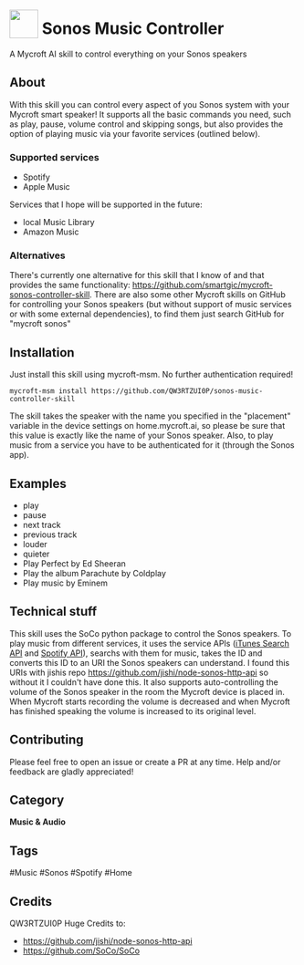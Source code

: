 # <img src="https://raw.githack.com/FortAwesome/Font-Awesome/master/svgs/solid/play-circle.svg" card_color="#000000" width="50" height="50" style="vertical-align:bottom"/> Sonos Music Controller
A Mycroft AI skill to control everything on your Sonos speakers

## About
With this skill you can control every aspect of you Sonos system with your Mycroft smart speaker! It supports all the basic commands you need, such as play, pause, volume control and skipping songs, but also provides the option of playing music via your favorite services (outlined below).
### Supported services
* Spotify
* Apple Music

Services that I hope will be supported in the future:
* local Music Library
* Amazon Music

### Alternatives
There's currently one alternative for this skill that I know of and that provides the same functionality: https://github.com/smartgic/mycroft-sonos-controller-skill. There are also some other Mycroft skills on GitHub for controlling your Sonos speakers (but without support of music services or with some external dependencies), to find them just search GitHub for "mycroft sonos"

## Installation
Just install this skill using mycroft-msm. No further authentication required!
```
mycroft-msm install https://github.com/QW3RTZUI0P/sonos-music-controller-skill
```
The skill takes the speaker with the name you specified in the "placement" variable in the device settings on home.mycroft.ai, so please be sure that this value is exactly like the name of your Sonos speaker. Also, to play music from a service you have to be authenticated for it (through the Sonos app).


## Examples
* play
* pause
* next track
* previous track
* louder
* quieter
* Play Perfect by Ed Sheeran
* Play the album Parachute by Coldplay
* Play music by Eminem

## Technical stuff
This skill uses the SoCo python package to control the Sonos speakers. To play music from different services, it uses the service APIs ([iTunes Search API](https://affiliate.itunes.apple.com/resources/documentation/itunes-store-web-service-search-api/) and [Spotify API](https://developer.spotify.com/documentation/web-api/)), searchs with them for music, takes the ID and converts this ID to an URI the Sonos speakers can understand. I found this URIs with jishis repo https://github.com/jishi/node-sonos-http-api so without it I couldn't have done this.
It also supports auto-controlling the volume of the Sonos speaker in the room the Mycroft device is placed in. When Mycroft starts recording the volume is decreased and when Mycroft has finished speaking the volume is increased to its original level.

## Contributing
Please feel free to open an issue or create a PR at any time. Help and/or feedback are gladly appreciated!

## Category
**Music & Audio**

## Tags
#Music
#Sonos
#Spotify
#Home

## Credits
QW3RTZUI0P
Huge Credits to: 
* https://github.com/jishi/node-sonos-http-api
* https://github.com/SoCo/SoCo
